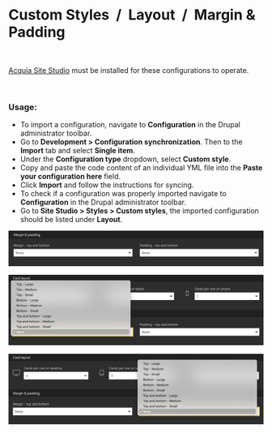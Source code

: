 # Custom Styles&nbsp;&nbsp;/&nbsp;&nbsp;Layout&nbsp;&nbsp;/&nbsp;&nbsp;Margin & Padding

<p>&nbsp;</p>

[Acquia Site Studio](https://www.acquia.com/products/drupal-cloud/site-studio) must be installed for these configurations to operate.

<p>&nbsp;</p>

### Usage:

- To import a configuration, navigate to **Configuration** in the Drupal administrator toolbar.
- Go to **Development > Configuration synchronization**. Then to the **Import** tab and select **Single item**.
- Under the **Configuration type** dropdown, select **Custom style**.
- Copy and paste the code content of an individual YML file into the **Paste your configuration here** field.
- Click **Import** and follow the instructions for syncing.
- To check if a configuration was properly imported navigate to **Configuration** in the Drupal administrator toolbar.
- Go to **Site Studio > Styles > Custom styles**, the imported configuration should be listed under **Layout**.

![Screenshot](screenshot1.jpg)

![Screenshot](screenshot2.jpg)

![Screenshot](screenshot3.jpg)
